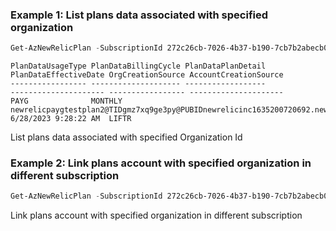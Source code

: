 ### Example 1: List plans data associated with specified organization
```powershell
Get-AzNewRelicPlan -SubscriptionId 272c26cb-7026-4b37-b190-7cb7b2abecb0 -OrganizationId 9c5445c7-65e3-4bd5-8581-80c65584100f
```

```output
PlanDataUsageType PlanDataBillingCycle PlanDataPlanDetail                                                                      PlanDataEffectiveDate OrgCreationSource AccountCreationSource
----------------- -------------------- ------------------                                                                      --------------------- ----------------- ---------------------
PAYG              MONTHLY              newrelicpaygtestplan2@TIDgmz7xq9ge3py@PUBIDnewrelicinc1635200720692.newrelic_liftr_payg 6/28/2023 9:28:22 AM  LIFTR
```

List plans data associated with specified Organization Id

### Example 2: Link plans account with specified organization in different subscription
```powershell
Get-AzNewRelicPlan -SubscriptionId 272c26cb-7026-4b37-b190-7cb7b2abecb0 -OrganizationId 9c5445c7-65e3-4bd5-8581-80c65584100f -AccountId 3996563
```

Link plans account with specified organization in different subscription

